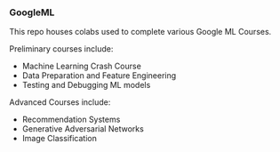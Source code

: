 ### GoogleML

This repo houses colabs used to complete various Google ML Courses. 

Preliminary courses include:

- Machine Learning Crash Course
- Data Preparation and Feature Engineering
- Testing and Debugging ML models

Advanced Courses include:
- Recommendation Systems
- Generative Adversarial Networks
- Image Classification
